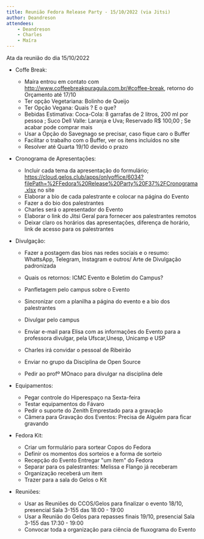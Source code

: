 ```yaml
---
title: Reunião Fedora Release Party - 15/10/2022 (via Jitsi)
author: Deandreson
attendees:
    - Deandreson
    - Charles
    - Maíra
---
```


Ata da reunião do dia 15/10/2022

- Coffe Break:

  - Maíra entrou em contato com http://www.coffeebreakpuragula.com.br/#coffee-break, retorno do Orçamento até 17/10
  - Ter opção Vegetariana: Bolinho de Queijo
  - Ter Opção Vegana: Quais ? E o que?
  - Bebidas Estimativa: Coca-Cola: 8 garrafas de 2 litros, 200 ml por pessoa ; Suco Dell Valle: Laranja e Uva; Reservado R$ 100,00 ; Se acabar pode comprar mais
  - Usar a Opção do Savegnago se precisar, caso fique caro o Buffer
  - Facilitar o trabalho com o Buffer, ver os itens incluídos no site
  - Resolver até Quarta 19/10 devido o prazo

- Cronograma de Apresentações:

  - Incluir cada tema da apresentação do formulário; https://cloud.gelos.club/apps/onlyoffice/6034?filePath=%2FFedora%20Release%20Party%20F37%2FCronograma.xlsx no site
  - Elaborar a bio de cada palestrante e colocar na página do Evento
  - Fazer a do bio dos palestrantes
  - Charles será o apresentador do Evento
  - Elaborar o link do Jitsi Geral para fornecer aos palestrantes remotos
  - Deixar claro os horários das apresentações, diferença de horário, link de acesso para os palestrantes

- Divulgação:

  - Fazer a postagem das bios nas redes sociais e o resumo: WhattsApp, Telegram, Instagram e outros/ Arte de Divulgação padronizada
  - Quais os retornos: ICMC Evento e Boletim do Campus?
  - Panfletagem pelo campus sobre o Evento
  - Sincronizar com a planilha a página do evento e a bio dos palestrantes

  - Divulgar pelo campus
  - Enviar e-mail para Elisa com as informações do Evento para a professora divulgar, pela Ufscar,Unesp, Unicamp e USP
  - Charles irá convidar o pessoal de Ribeirão
  - Enviar no grupo da Disciplina de Open Source
  - Pedir ao profº MOnaco para divulgar na disciplina dele

- Equipamentos:

  - Pegar controle do Hiperespaço na Sexta-feira
  - Testar equipamentos do Fávaro
  - Pedir o suporte do Zenith Emprestado para a gravação
  - Câmera para Gravação dos Eventos: Precisa de Alguém para ficar gravando

- Fedora Kit:

  - Criar um formulário para sortear Copos do Fedora
  - Definir os momentos dos sorteios e a forma de sorteio
  - Recepção do Evento Entregar "um item" do Fedora
  - Separar para os palestrantes: Melissa e Flango já receberam
  - Organização receberá um item
  - Trazer para a sala do Gelos o Kit

- Reuniões:

  - Usar as Reuniões do CCOS/Gelos para finalizar o evento 18/10, presencial Sala 3-155 das 18:00 - 19:00
  - Usar a Reunião do Gelos para repasses finais 19/10, presencial Sala 3-155 das 17:30 - 19:00
  - Convocar toda a organização para ciência de fluxograma do Evento
